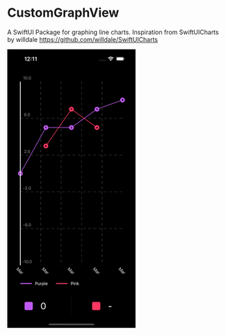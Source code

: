 # CustomGraphView

A SwiftUI Package for graphing line charts. Inspiration from SwiftUICharts by willdale <https://github.com/willdale/SwiftUICharts>

![](https://github.com/cbs9md/CustomGraphView/blob/main/Assets/CustomGraphViewPreviewGIF.gif)
